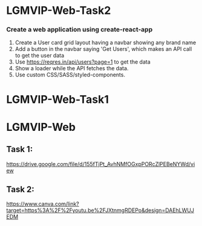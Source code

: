 # LGMVIP-Web-Task2

### Create a web application using create-react-app
1. Create a User card grid layout having a navbar showing any brand name 
2. Add a button in the navbar saying 'Get Users', which makes an API call to get the user data
3. Use https://reqres.in/api/users?page=1 to get the data 
4. Show a loader while the API fetches the data. 
5. Use custom CSS/SASS/styled-components. 

# LGMVIP-Web-Task1


# LGMVIP-Web

## Task 1:
https://drive.google.com/file/d/155fTjPt_AvhNMfOGxpPORcZlPEBeNYWd/view                                                                                 
## Task 2:
https://www.canva.com/link?target=https%3A%2F%2Fyoutu.be%2FJXtnmgRDEPo&design=DAEhLWUJEDM

